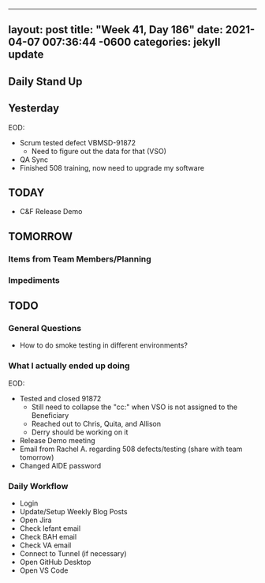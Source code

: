 
---
layout: post
title:  "Week 41, Day 186"
date:   2021-04-07 007:36:44 -0600
categories: jekyll update
---

## Daily Stand Up
## Yesterday
EOD:
* Scrum tested defect VBMSD-91872
  * Need to figure out the data for that (VSO)
* QA Sync
* Finished 508 training, now need to upgrade my software


## TODAY
* C&F Release Demo
## TOMORROW

### Items from Team Members/Planning

### Impediments

## TODO

### General Questions  
* How to do smoke testing in different environments?
  
### What I actually ended up doing
EOD:
* Tested and closed 91872
  * Still need to collapse the "cc:" when VSO is not assigned to the Beneficiary
  * Reached out to Chris, Quita, and Allison
  * Derry should be working on it
* Release Demo meeting
* Email from Rachel A. regarding 508 defects/testing (share with team tomorrow)
* Changed AIDE password
### Daily Workflow
* Login
* Update/Setup Weekly Blog Posts
* Open Jira
* Check lefant email
* Check BAH email
* Check VA email
* Connect to Tunnel (if necessary)
* Open GitHub Desktop
* Open VS Code